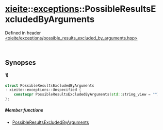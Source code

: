# [xieite](../../xieite.md)\:\:[exceptions](../../exceptions.md)\:\:PossibleResultsExcludedByArguments
Defined in header [<xieite/exceptions/possible_results_excluded_by_arguments.hpp>](../../../include/xieite/exceptions/possible_results_excluded_by_arguments.hpp)

&nbsp;

## Synopses
#### 1)
```cpp
struct PossibleResultsExcludedByArguments
: xieite::exceptions::Unspecified {
    constexpr PossibleResultsExcludedByArguments(std::string_view = "");
};
```
##### Member functions
- [PossibleResultsExcludedByArguments](./structures/possible_results_excluded_by_arguments/1/operators/constructor.md)
